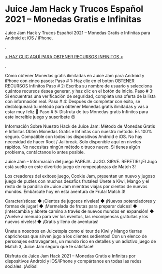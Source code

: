 # Juice Jam Hack y Trucos Español 2021 – Monedas Gratis e Infinitas
Juice Jam Hack y Trucos Español 2021 – Monedas Gratis e Infinitas para Android et iOS / iPhone.

.
 

[> HAZ CLIC AQUÍ PARA OBTENER RECURSOS INFINITOS <](https://hadesjuegos.com/juice-jam-hack-y-trucos-espanol-2021-monedas-gratis-e-infinitas/)

.


Cómo obtener Monedas gratis ilimitadas en Juice Jam para Android y iPhone con cinco pasos:
Paso # 1: Haz clic en el botón OBTENER RECURSOS Infinitos
Paso # 2: Escriba su nombre de usuario y selecciona cuántos recursos desea generar, y haz clic en el botón de inicio.
Paso # 3: Si encuentras una verificación de seguridad, completa una oferta de la lista con información real.
Paso # 4: Después de completar con éxito, se desbloqueará tu método para obtener Monedas gratis ilimitadas y vas a estar muy feliz 🙂
Paso # 5: Disfruta de tus Monedas gratis Infinitos para este increíble juego y suscríbete 😉
 

Información Sobre Nuestro Hack de Juice Jam: Método de Monedas Gratis e Infinitas
Obten Monedas Gratis e Infinitas con nuestro método.
Es 100% seguro.
Compatible con todos los dispositivos Android e iOS.
No hay necesidad de hacer Root / Jailbreak.
Solo disponible aquí en niveles rápidos.
No necesitas ningún método o truco nuevo.
Si tienes algún problema, contáctanos lo antes posible.
 

Juice Jam – Información del juego
PAREJA. JUGO. SIRVE. REPETIR! ¡El Jugo está suelto en este divertido juego de rompecabezas de Match 3!

Los creadores del exitoso juego, Cookie Jam, presentan un nuevo y jugoso juego de puzles con muchos desafíos frutales! Únete a Kiwi, Mango y el resto de la pandilla de Juice Jam mientras viajas por cientos de nuevos mundos. Embárcate hoy en esta aventura de Frutal Match 3!

Características:
◆ ¡Cientos de jugosos niveles!
◆ ¡Nuevos potenciadores y formas de jugar!
◆ ¡Mermelada de frutas para preparar dulces!
◆ ¡Intercambia y ábrete camino a través de nuevos mundos en expansión!
◆ ¡Vuelve a menudo para ver los eventos, las recompensas gratuitas y los nuevos niveles!
◆ ¡Gratis y lleno de aventuras!

Únete a nosotros en Juicetopia como el tour de Kiwi y Mango tierras caprichosas que sirven jugo a los clientes sedientos! Con un elenco de personajes extravagantes, un mundo rico en detalles y un adictivo juego de Match 3, Juice Jam seguro que te satisface!

 

Disfruta de Juice Jam Hack 2021 – Monedas Gratis e Infinitas por dispositivos Android y iOS/iPhone y compártanos en todas las redes sociales. ¡Adiós!
